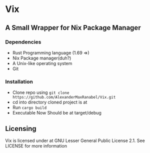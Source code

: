 # Vix
## A Small Wrapper for Nix Package Manager

### Dependencies
- Rust Programming language (1.69 =>)
- Nix Package manager(duh?)
- A Unix-like operating system
- Git

### Installation
- Clone repo using ```git clone https://github.com/AlexanderMaxRanabel/Vix.git```
- cd into directory cloned project is at
- Run ```cargo build```
- Executable Now Should be at target/debug

 ## Licensing
Vix is licensed under at GNU Lesser General Public License 2.1. See LICENSE for more information
